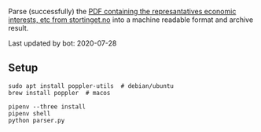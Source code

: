 Parse (successfully) the [PDF containing the represantatives economic interests, etc from stortinget.no](https://www.stortinget.no/no/Stortinget-og-demokratiet/Representantene/Okonomiske-interesser/) into a machine readable format and archive result.

Last updated by bot: 2020-07-28

## Setup
    sudo apt install poppler-utils  # debian/ubuntu
    brew install poppler  # macos

    pipenv --three install
    pipenv shell
    python parser.py

